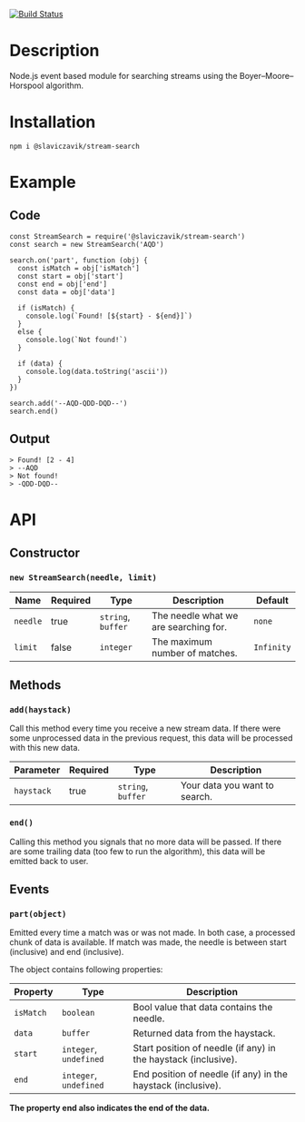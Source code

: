 [![Build Status](https://travis-ci.com/slaviczavik/stream-search.svg?branch=master)](https://travis-ci.com/slaviczavik/stream-search)

# Description
Node.js event based module for searching streams using the Boyer–Moore–Horspool algorithm.

# Installation
```
npm i @slaviczavik/stream-search
```

# Example

## Code

```JS
const StreamSearch = require('@slaviczavik/stream-search')
const search = new StreamSearch('AQD')

search.on('part', function (obj) {
  const isMatch = obj['isMatch']
  const start = obj['start']
  const end = obj['end']
  const data = obj['data']

  if (isMatch) {
    console.log(`Found! [${start} - ${end}]`)
  }
  else {
    console.log(`Not found!`)
  }

  if (data) {
    console.log(data.toString('ascii'))
  }
})

search.add('--AQD-QDD-DQD--')
search.end()
```
## Output

```
> Found! [2 - 4]
> --AQD
> Not found!
> -QDD-DQD--
```

# API

## Constructor
### `new StreamSearch(needle, limit)`

| Name | Required | Type | Description | Default
| - | - | - | - | - |
| `needle` | true | `string`, `buffer` | The needle what we are searching for. | `none` |
| `limit` | false | `integer` | The maximum number of matches. | `Infinity` |

## Methods

### `add(haystack)`
Call this method every time you receive a new stream data.
If there were some unprocessed data in the previous request, this data will be processed with this new data.

| Parameter | Required | Type | Description
| - | - | - | - |
| `haystack` | true | `string`, `buffer` | Your data you want to search. |

### `end()`
Calling this method you signals that no more data will be passed.
If there are some trailing data (too few to run the algorithm), this data will be emitted back to user.

## Events

### `part(object)`
Emitted every time a match was or was not made. In both case, a processed chunk of data is available.
If match was made, the needle is between start (inclusive) and end (inclusive).

The object contains following properties:

| Property | Type | Description
| - | - | - |
| `isMatch` | `boolean` | Bool value that data contains the needle. |
| `data` | `buffer` | Returned data from the haystack. |
| `start` | `integer`, `undefined` | Start position of needle (if any) in the haystack (inclusive). |
| `end` | `integer`, `undefined` | End position of needle (if any) in the haystack (inclusive). |

**The property end also indicates the end of the data.**
